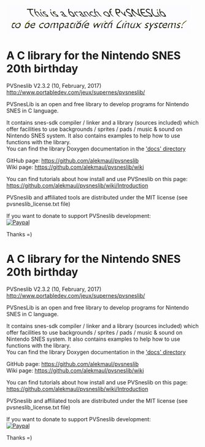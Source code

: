 ![This is a branch of PvSNESLib to work on Linux!](https://raw.githubusercontent.com/20Enderdude20/pvsneslib/Linux-Patch/cheesy.gif)
# A C library for the Nintendo SNES 20th birthday #
PVSneslib V2.3.2 (10, February, 2017)  
http://www.portabledev.com/jeux/supernes/pvsneslib/

PVSnesLib is an open and free library to develop programs for Nintendo SNES in C language.

It contains snes-sdk compiler / linker and a library (sources included) which offer facilities to use backgrounds / sprites / pads / music & sound on Nintendo SNES system. 
It also contains examples to help how to use functions with the library.  
You can find the library Doxygen documentation in the ['docs' directory](pvsneslib/docs/html/files.html)

GitHub page: https://github.com/alekmaul/pvsneslib  
Wiki page: https://github.com/alekmaul/pvsneslib/wiki

You can find tutorials about how install and use PVSneslib on this page:  
https://github.com/alekmaul/pvsneslib/wiki/Introduction

PVSneslib and affiliated tools are distributed under the MIT license (see pvsneslib_license.txt file)

If you want to donate to support PVSneslib development:  
[![Paypal](https://www.paypalobjects.com/fr_FR/FR/i/btn/x-click-but04.gif)](https://www.paypal.com/cgi-bin/webscr?cmd=_s-xclick&hosted_button_id=Y5USKF23DQVLC)

Thanks =)

# A C library for the Nintendo SNES 20th birthday #
PVSneslib V2.3.2 (10, February, 2017)  
http://www.portabledev.com/jeux/supernes/pvsneslib/

PVSnesLib is an open and free library to develop programs for Nintendo SNES in C language.

It contains snes-sdk compiler / linker and a library (sources included) which offer facilities to use backgrounds / sprites / pads / music & sound on Nintendo SNES system. 
It also contains examples to help how to use functions with the library.  
You can find the library Doxygen documentation in the ['docs' directory](pvsneslib/docs/html/files.html)

GitHub page: https://github.com/alekmaul/pvsneslib  
Wiki page: https://github.com/alekmaul/pvsneslib/wiki

You can find tutorials about how install and use PVSneslib on this page:  
https://github.com/alekmaul/pvsneslib/wiki/Introduction

PVSneslib and affiliated tools are distributed under the MIT license (see pvsneslib_license.txt file)

If you want to donate to support PVSneslib development:  
[![Paypal](https://www.paypalobjects.com/fr_FR/FR/i/btn/x-click-but04.gif)](https://www.paypal.com/cgi-bin/webscr?cmd=_s-xclick&hosted_button_id=Y5USKF23DQVLC)

Thanks =)

